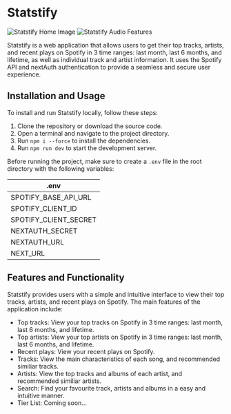 # Statstify

![Statstify Home Image](https://statstify.vercel.app/og.png)
![Statstify Audio Features](https://statstify.vercel.app/audio_features.png)

Statstify is a web application that allows users to get their top tracks, artists, and recent plays on Spotify in 3 time ranges: last month, last 6 months, and lifetime, as well as individual track and artist information. It uses the Spotify API and nextAuth authentication to provide a seamless and secure user experience.

## Installation and Usage

To install and run Statstify locally, follow these steps:

1. Clone the repository or download the source code.
2. Open a terminal and navigate to the project directory.
3. Run `npm i --force` to install the dependencies.
4. Run `npm run dev` to start the development server.

Before running the project, make sure to create a `.env` file in the root directory with the following variables:

| .env                  |
| --------------------- |
| SPOTIFY_BASE_API_URL  |
| SPOTIFY_CLIENT_ID     |
| SPOTIFY_CLIENT_SECRET |
| NEXTAUTH_SECRET       |
| NEXTAUTH_URL          |
| NEXT_URL              |

## Features and Functionality

Statstify provides users with a simple and intuitive interface to view their top tracks, artists, and recent plays on Spotify. The main features of the application include:

- Top tracks: View your top tracks on Spotify in 3 time ranges: last month, last 6 months, and lifetime.
- Top artists: View your top artists on Spotify in 3 time ranges: last month, last 6 months, and lifetime.
- Recent plays: View your recent plays on Spotify.
- Tracks: View the main characteristics of each song, and recommended similiar tracks.
- Artists: View the top tracks and albums of each artist, and recommended similiar artists.
- Search: Find your favourite track, artists and albums in a easy and intuitive manner.
- Tier List: Coming soon...
